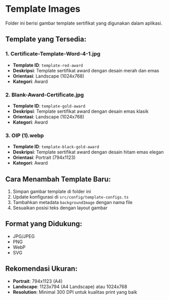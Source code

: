 # Template Images

Folder ini berisi gambar template sertifikat yang digunakan dalam aplikasi.

## Template yang Tersedia:

### 1. Certificate-Template-Word-4-1.jpg
- **Template ID**: `template-red-award`
- **Deskripsi**: Template sertifikat award dengan desain merah dan emas
- **Orientasi**: Landscape (1024x768)
- **Kategori**: Award

### 2. Blank-Award-Certificate.jpg
- **Template ID**: `template-gold-award`
- **Deskripsi**: Template sertifikat award dengan desain emas klasik
- **Orientasi**: Landscape (1024x768)
- **Kategori**: Award

### 3. OIP (1).webp
- **Template ID**: `template-black-gold-award`
- **Deskripsi**: Template sertifikat award dengan desain hitam emas elegan
- **Orientasi**: Portrait (794x1123)
- **Kategori**: Award

## Cara Menambah Template Baru:

1. Simpan gambar template di folder ini
2. Update konfigurasi di `src/config/template-configs.ts`
3. Tambahkan metadata `backgroundImage` dengan nama file
4. Sesuaikan posisi teks dengan layout gambar

## Format yang Didukung:

- JPG/JPEG
- PNG
- WebP
- SVG

## Rekomendasi Ukuran:

- **Portrait**: 794x1123 (A4)
- **Landscape**: 1123x794 (A4 Landscape) atau 1024x768
- **Resolution**: Minimal 300 DPI untuk kualitas print yang baik
